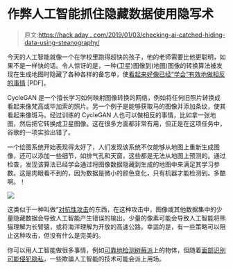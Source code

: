 # 作弊人工智能抓住隐藏数据使用隐写术

> 原文:[https://hack aday . com/2019/01/03/checking-ai-catched-hiding-data-using-steanography/](https://hackaday.com/2019/01/03/cheating-ai-caught-hiding-data-using-steganography/)

今天的人工智能就像一个在学校里跑得超快的孩子，他的老师需要比他更聪明，如果不是一样快的话。令人惊讶的是，一种(卫星)图像到(地图)图像的转换算法被发现在生成地图时隐藏了各种各样的备忘单，使[看起来好像已经“学会”有效地做相反的事情](https://arxiv.org/pdf/1712.02950.pdf) [PDF]。

CycleGAN 是一个擅长学习如何映射图像转换的网络，例如将任何旧照片转换成看起来像梵高或毕加索的照片。另一个例子是能够获取马的图像并添加条纹，使其看起来像斑马。经过训练的 CycleGAN 人也可以做相反的事情，比如拿一张地图，然后把它转换成卫星图像。这在很多方面都非常有用，但正是在这项任务中，谷歌的一项实验出错了。

一个绘图系统开始表现得太好了，人们发现该系统不仅能够从地图上重新生成图像，还可以添加一些细节，如排气孔和天窗，这些都是无法从地图上预测的。通过检查，发现该算法已经学会通过将图像数据隐藏到生成的地图中来满足其学习参数。这是肉眼看不到的，因为数据是微小的颜色变化，只有机器才能检测到。多酷啊。！

![](../Images/f2f64b719b3e5fe614dbcfce79fe6f19.png)

这类似于一种叫做“[对抗性攻击](https://www.researchgate.net/publication/259440613_Intriguing_properties_of_neural_networks)的东西，在这种攻击中，图像或其他数据集中的少量隐藏数据会导致人工智能产生错误的输出。少量的像素可能会导致人工智能将熊猫理解为长臂猿，或将海洋理解为开放的高速公路。幸运的是，有一些策略可以阻止这种攻击，但没有什么是完美的。

你可以用人工智能做很多事情，例如[可靠地检测树莓派](https://hackaday.com/2018/07/31/object-detection-with-tensorflow/)上的物体，但随着[面部识别可能侵犯隐私](https://hackaday.com/2019/01/02/your-face-is-going-places-you-may-not-like/)，一些欺骗人工智能的技术可能会派上用场。
